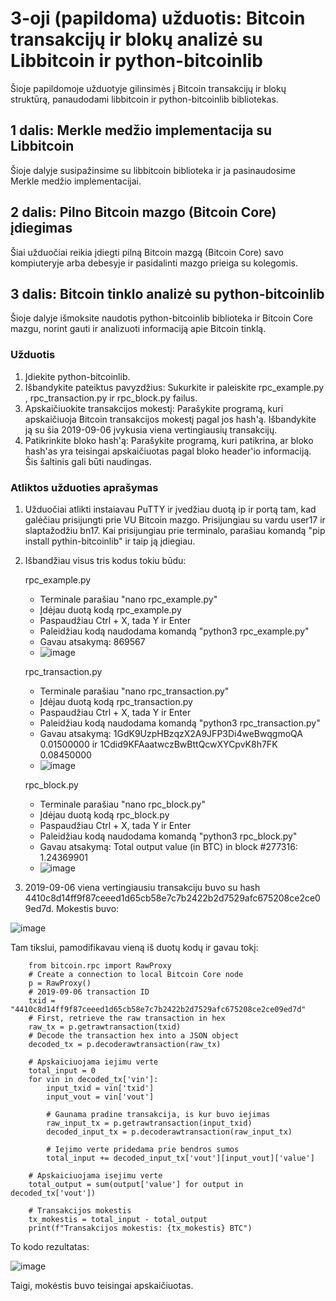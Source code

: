 # 3-oji (papildoma) užduotis: Bitcoin transakcijų ir blokų analizė su Libbitcoin ir python-bitcoinlib
Šioje papildomoje užduotyje gilinsimės į Bitcoin transakcijų ir blokų struktūrą, panaudodami libbitcoin ir python-bitcoinlib bibliotekas.
## 1 dalis: Merkle medžio implementacija su Libbitcoin
Šioje dalyje susipažinsime su libbitcoin biblioteka ir ja pasinaudosime Merkle medžio implementacijai.

## 2 dalis: Pilno Bitcoin mazgo (Bitcoin Core) įdiegimas
Šiai užduočiai reikia įdiegti pilną Bitcoin mazgą (Bitcoin Core) savo kompiuteryje arba debesyje ir pasidalinti mazgo prieiga su kolegomis.

## 3 dalis: Bitcoin tinklo analizė su python-bitcoinlib
Šioje dalyje išmoksite naudotis python-bitcoinlib biblioteka ir Bitcoin Core mazgu, norint gauti ir analizuoti informaciją apie Bitcoin tinklą.

### Užduotis
1. Įdiekite python-bitcoinlib.
2. Išbandykite pateiktus pavyzdžius: Sukurkite ir paleiskite rpc_example.py , rpc_transaction.py ir rpc_block.py failus.
3. Apskaičiuokite transakcijos mokestį: Parašykite programą, kuri apskaičiuoja Bitcoin transakcijos mokestį pagal jos hash'ą. Išbandykite ją su šia 2019-09-06 įvykusia viena vertingiausių transakcijų.
4. Patikrinkite bloko hash'ą: Parašykite programą, kuri patikrina, ar bloko hash'as yra teisingai apskaičiuotas pagal bloko header'io informaciją. Šis šaltinis gali būti naudingas.

### Atliktos užduoties aprašymas
1. Užduočiai atlikti instaiavau PuTTY ir įvedžiau duotą ip ir portą tam, kad galėčiau prisijungti prie VU Bitcoin mazgo. Prisijungiau su vardu user17 ir slaptažodžiu bn17. Kai prisijungiau prie terminalo, parašiau komandą "pip install pythin-bitcoinlib" ir taip ją įdiegiau.
2. Išbandžiau visus tris kodus tokiu būdu:
   
   rpc_example.py
   
   * Terminale parašiau "nano rpc_example.py"
   * Įdėjau duotą kodą rpc_example.py
   * Paspaudžiau Ctrl + X, tada Y ir Enter
   * Paleidžiau kodą naudodama komandą "python3 rpc_example.py"
   * Gavau atsakymą: 869567
   * ![image](https://github.com/user-attachments/assets/3c4522ac-7f15-4512-8e13-8f0ad7de3322)

   rpc_transaction.py
   
   * Terminale parašiau "nano rpc_transaction.py"
   * Įdėjau duotą kodą rpc_transaction.py
   * Paspaudžiau Ctrl + X, tada Y ir Enter
   * Paleidžiau kodą naudodama komandą "python3 rpc_transaction.py"
   * Gavau atsakymą: 1GdK9UzpHBzqzX2A9JFP3Di4weBwqgmoQA 0.01500000 ir 1Cdid9KFAaatwczBwBttQcwXYCpvK8h7FK 0.08450000
   * ![image](https://github.com/user-attachments/assets/ff23df34-5e86-430e-bf2a-8a3e634a837f)

   rpc_block.py
   
   * Terminale parašiau "nano rpc_block.py"
   * Įdėjau duotą kodą rpc_block.py
   * Paspaudžiau Ctrl + X, tada Y ir Enter
   * Paleidžiau kodą naudodama komandą "python3 rpc_block.py"
   * Gavau atsakymą: Total output value (in BTC) in block #277316:  1.24369901
   * ![image](https://github.com/user-attachments/assets/c124594f-47c7-49c7-be1a-2a2e8b317553)

3. 2019-09-06 viena vertingiausiu transakciju buvo su hash 4410c8d14ff9f87ceeed1d65cb58e7c7b2422b2d7529afc675208ce2ce09ed7d. Mokestis buvo:

![image](https://github.com/user-attachments/assets/2c9e1576-15a2-4c3e-9685-c4f5943c69ef)

Tam tikslui, pamodifikavau vieną iš duotų kodų ir gavau tokį:

        from bitcoin.rpc import RawProxy
        # Create a connection to local Bitcoin Core node
        p = RawProxy()
        # 2019-09-06 transaction ID
        txid = "4410c8d14ff9f87ceeed1d65cb58e7c7b2422b2d7529afc675208ce2ce09ed7d"
        # First, retrieve the raw transaction in hex
        raw_tx = p.getrawtransaction(txid)
        # Decode the transaction hex into a JSON object
        decoded_tx = p.decoderawtransaction(raw_tx)
        
        # Apskaiciuojama iejimu verte
        total_input = 0
        for vin in decoded_tx['vin']:
            input_txid = vin['txid']
            input_vout = vin['vout']
            
            # Gaunama pradine transakcija, is kur buvo iejimas
            raw_input_tx = p.getrawtransaction(input_txid)
            decoded_input_tx = p.decoderawtransaction(raw_input_tx)
            
            # Iejimo verte pridedama prie bendros sumos
            total_input += decoded_input_tx['vout'][input_vout]['value']
        
        # Apskaiciuojama isejimu verte
        total_output = sum(output['value'] for output in decoded_tx['vout'])
        
        # Transakcijos mokestis
        tx_mokestis = total_input - total_output
        print(f"Transakcijos mokestis: {tx_mokestis} BTC")

To kodo rezultatas:

![image](https://github.com/user-attachments/assets/528eb6e0-0f5f-4f5c-b292-a7cced474563)

Taigi, mokėstis buvo teisingai apskaičiuotas.


